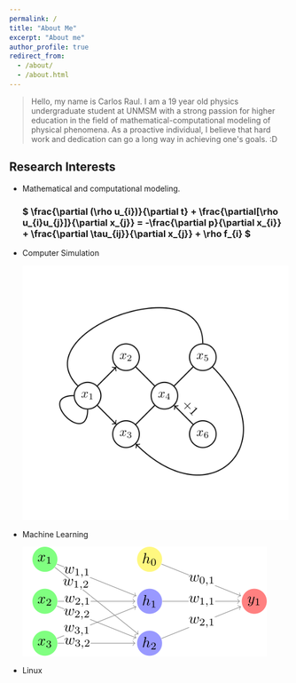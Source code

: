 ```yaml
---
permalink: /
title: "About Me"
excerpt: "About me"
author_profile: true
redirect_from: 
  - /about/
  - /about.html
---
```


>Hello, my name is Carlos Raul. I am a 19 year old physics undergraduate student at UNMSM with a strong passion for higher education in the field of mathematical-computational modeling of physical phenomena. As a proactive individual, I believe that hard work and dedication can go a long way in achieving one's goals. :D

## Research Interests

- Mathematical and computational modeling.
  ### $ \frac{\partial (\rho u_{i})}{\partial t} + \frac{\partial[\rho u_{i}u_{j}]}{\partial x_{j}} = -\frac{\partial p}{\partial x_{i}} + \frac{\partial \tau_{ij}}{\partial x_{j}} + \rho f_{i} $
  
- Computer Simulation

  ![Graph](../images/graph.svg)

- Machine Learning 

  ![Nodes](../images/nodes.svg)

- Linux 

<!-- I was a graduate student working with [Daniel Whiteson](https://www.physics.uci.edu/people/daniel-o-whiteson) at the University of California at Irvine from 2015-2021. I am now actively searching for new opportunities in industry -->